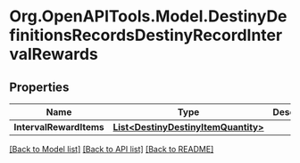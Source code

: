 # Org.OpenAPITools.Model.DestinyDefinitionsRecordsDestinyRecordIntervalRewards

## Properties

Name | Type | Description | Notes
------------ | ------------- | ------------- | -------------
**IntervalRewardItems** | [**List&lt;DestinyDestinyItemQuantity&gt;**](DestinyDestinyItemQuantity.md) |  | [optional] 

[[Back to Model list]](../README.md#documentation-for-models) [[Back to API list]](../README.md#documentation-for-api-endpoints) [[Back to README]](../README.md)

